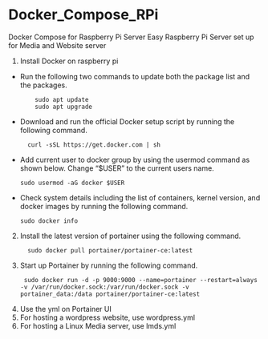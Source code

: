 # Docker_Compose_RPi
Docker Compose for Raspberry Pi Server
 Easy Raspberry Pi Server set up for Media and Website server
 1. Install Docker on raspberry pi
 * Run the following two commands to update both the package list and the packages.
 	```
        sudo apt update
        sudo apt upgrade
	```
* Download and run the official Docker setup script by running the following command.
  ```
	curl -sSL https://get.docker.com | sh
	```
* Add current user to docker group by using the usermod command as shown below. Change “$USER” to the current users name.
    ```
	sudo usermod -aG docker $USER
	```		
* Check system details including the list of containers, kernel version, and docker images by running the following command.
    ```
	sudo docker info
  	```
 2. Install the latest version of portainer using the following command.
	```
      sudo docker pull portainer/portainer-ce:latest
	```
 3. Start up Portainer by running the following command.
	 ```
      sudo docker run -d -p 9000:9000 --name=portainer --restart=always -v /var/run/docker.sock:/var/run/docker.sock -v portainer_data:/data portainer/portainer-ce:latest
	```
 4. Use the yml on Portainer UI
 5. For hosting a wordpress website, use wordpress.yml
 6. For hosting a Linux Media server, use lmds.yml
